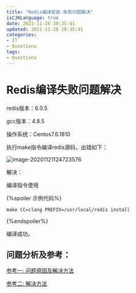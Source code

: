 ```yaml
---
title: "Redis编译安装-失败问题解决"
isCJKLanguage: true
date: 2021-11-28 20:35:41
updated: 2021-11-28 20:35:41
categories: 
- IT
- Questions
tags: 
- Questions
---
```


# Redis编译失败问题解决

redis版本：6.0.5

gcc版本：4.8.5

操作系统：Centos7.6.1810

执行make指令编译redis源码，出错如下：

![image-20201121124723576](https://raw.githubusercontent.com/Abug0/Typora-Pics/master/pics/Typora20201121124730.png)

解决：

编译指令使用

{%spoiler 示例代码%}
```
make CC=clang PREFIX=/usr/local/redis install
```
{%endspoiler%}

编译成功。

## 问题分析及参考：

[参考一: 问题原因及解决方法](https://www.zhangfangzhou.cn/centos7-devtoolset9-gcc.html)

[参考二: 解决方法](https://www.gitmemory.com/issue/antirez/redis/6286/516992555)